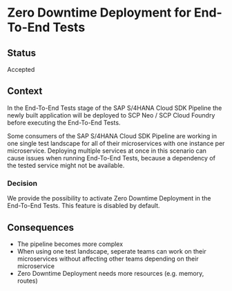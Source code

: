 # Zero Downtime Deployment for End-To-End Tests

## Status

Accepted

## Context

In the End-To-End Tests stage of the SAP S/4HANA Cloud SDK Pipeline the newly built application will be deployed to SCP Neo / SCP Cloud Foundry before executing the End-To-End Tests. 

Some consumers of the SAP S/4HANA Cloud SDK Pipeline are working in one single test landscape for all of their microservices with one instance per microservice.
Deploying multiple services at once in this scenario can cause issues when running End-To-End Tests, because a dependency of the tested service might not be available.

### Decision

We provide the possibility to activate Zero Downtime Deployment in the End-To-End Tests. This feature is disabled by default.

## Consequences

* The pipeline becomes more complex
* When using one test landscape, seperate teams can work on their microservices without affecting other teams depending on their microservice
* Zero Downtime Deployment needs more resources (e.g. memory, routes)
